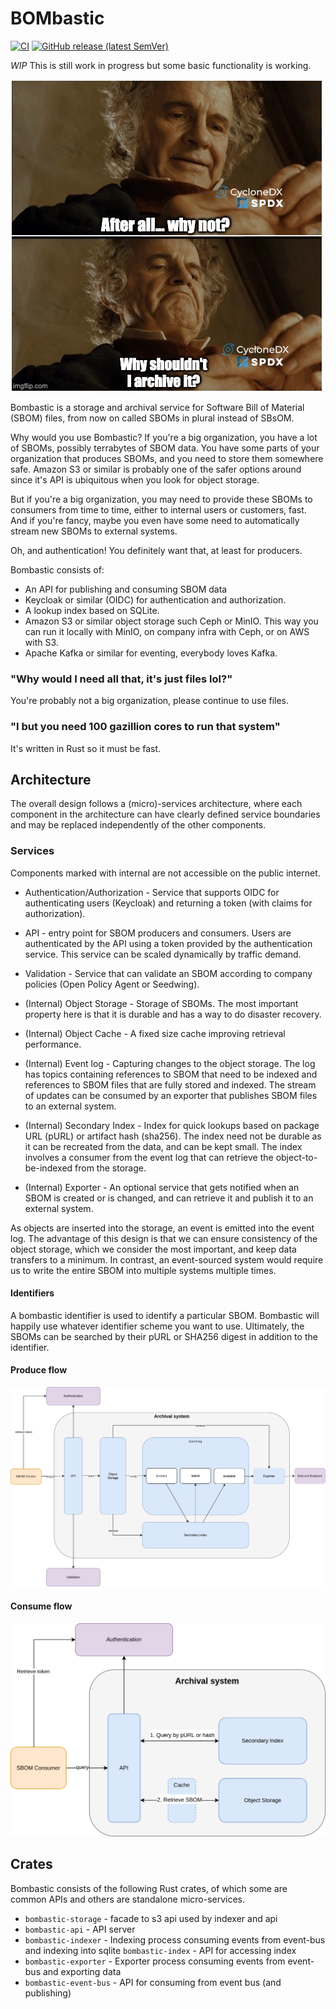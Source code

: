 # BOMbastic

[![CI](https://github.com/xkcd-2347/bombastic/workflows/CI/badge.svg)](https://github.com/xkcd-2347/bombastic/actions?query=workflow%3A%22CI%22)
[![GitHub release (latest SemVer)](https://img.shields.io/github/v/tag/xkcd-2347/bombastic?sort=semver)](https://github.com/xkcd-2347/bombastic/releases)

*WIP* This is still work in progress but some basic functionality is working.

![Bilbo](images/bilbo.jpg)

Bombastic is a storage and archival service for Software Bill of Material (SBOM) files, from now on called SBOMs in plural instead of SBsOM.

Why would you use Bombastic? If you're a big organization, you have a lot of SBOMs, possibly terrabytes of SBOM data. You have some parts of your organization that produces SBOMs, and you need to store them somewhere safe. Amazon S3 or similar is probably one of the safer options around since it's API is ubiquitous when you look for object storage.

But if you're a big organization, you may need to provide these SBOMs to consumers from time to time, either to internal users or customers, fast. And if you're fancy, maybe you even have some need to automatically stream new SBOMs to external systems.

Oh, and authentication! You definitely want that, at least for producers.

Bombastic consists of:

* An API for publishing and consuming SBOM data
* Keycloak or similar (OIDC) for authentication and authorization.
* A lookup index based on SQLite. 
* Amazon S3 or similar object storage such Ceph or MinIO. This way you can run it locally with MinIO, on company infra with Ceph, or on AWS with S3.
* Apache Kafka or similar for eventing, everybody loves Kafka.

### "Why would I need all that, it's just files lol?"

You're probably not a big organization, please continue to use files.

### "I but you need 100 gazillion cores to run that system"

It's written in Rust so it must be fast. 

## Architecture

The overall design follows a (micro)-services architecture, where each component in the architecture can have clearly defined service boundaries and may be replaced independently of the other components. 

### Services

Components marked with internal are not accessible on the public internet.

* Authentication/Authorization - Service that supports OIDC for authenticating users (Keycloak) and returning a token (with claims for authorization).

* API - entry point for SBOM producers and consumers. Users are authenticated by the API using a token provided by the authentication service. This service can be scaled dynamically by traffic demand.

* Validation - Service that can validate an SBOM according to company policies (Open Policy Agent or Seedwing).

* (Internal) Object Storage - Storage of SBOMs. The most important property here is that it is durable and has a way to do disaster recovery.

* (Internal) Object Cache - A fixed size cache improving retrieval performance.

* (Internal) Event log - Capturing changes to the object storage. The log has topics containing references to SBOM that need to be indexed and references to SBOM files that are fully stored and indexed. The stream of updates can be consumed by an exporter that publishes SBOM files to an external system.

* (Internal) Secondary Index - Index for quick lookups based on package URL (pURL) or artifact hash (sha256). The index need not be durable as it can be recreated from the data, and can be kept small. The index involves a consumer from the event log that can retrieve the object-to-be-indexed from the storage.

* (Internal) Exporter - An optional service that gets notified when an SBOM is created or is changed, and can retrieve it and publish it to an external system.

As objects are inserted into the storage, an event is emitted into the event log. The advantage of this design is that we can ensure consistency of the object storage, which we consider the most important, and keep data transfers to a minimum. In contrast, an event-sourced system would require us to write the entire SBOM into multiple systems multiple times.

#### Identifiers

A bombastic identifier is used to identify a particular SBOM. Bombastic will happily use whatever identifier scheme you want to use. Ultimately, the SBOMs can be searched by their pURL or SHA256 digest in addition to the identifier.

#### Produce flow

![produce](images/produce.png)


#### Consume flow

![consume](images/consume.png)

## Crates 

Bombastic consists of the following Rust crates, of which some are common APIs and others are standalone micro-services.

* `bombastic-storage` - facade to s3 api used by indexer and api
* `bombastic-api` - API server
* `bombastic-indexer` - Indexing process consuming events from event-bus and indexing into sqlite
 `bombastic-index` - API for accessing index
* `bombastic-exporter` - Exporter process consuming events from event-bus and exporting data
* `bombastic-event-bus` - API for consuming from event bus (and publishing)

